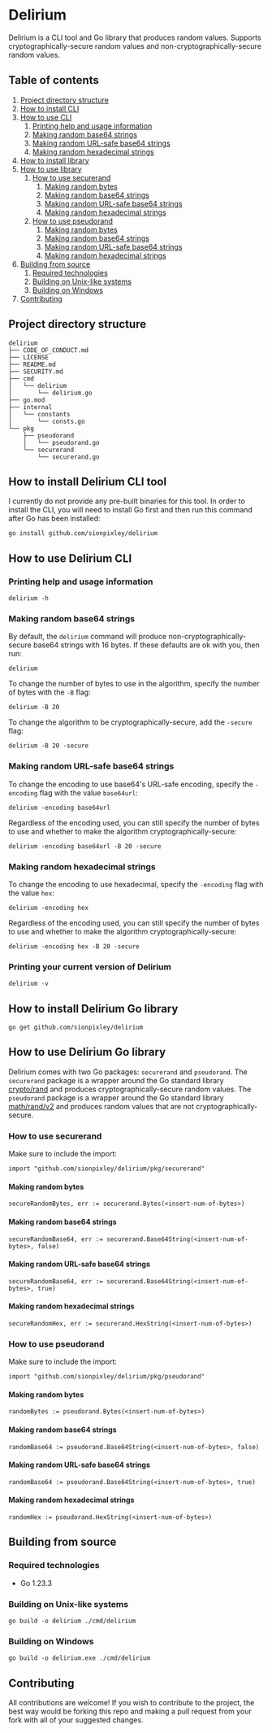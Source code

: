 # Delirium

Delirium is a CLI tool and Go library that produces random values. Supports cryptographically-secure random values and non-cryptographically-secure random values. 

## Table of contents

1. [Project directory structure](#project-directory-structure)
2. [How to install CLI](#how-to-install-delirium-cli-tool)
3. [How to use CLI](#how-to-use-delirium-cli)
    1. [Printing help and usage information](#printing-help-and-usage-information)
    2. [Making random base64 strings](#making-random-base64-strings)
    3. [Making random URL-safe base64 strings](#making-random-url-safe-base64-strings)
    4. [Making random hexadecimal strings](#making-random-hexadecimal-strings)
4. [How to install library](#how-to-install-delirium-go-library)
5. [How to use library](#how-to-use-delirium-go-library)
    1. [How to use securerand](#how-to-use-securerand)
        1. [Making random bytes](#making-random-bytes)
        2. [Making random base64 strings](#making-random-base64-strings-1)
        3. [Making random URL-safe base64 strings](#making-random-url-safe-base64-strings-1)
        4. [Making random hexadecimal strings](#making-random-hexadecimal-strings-1)
    2. [How to use pseudorand](#how-to-use-pseudorand)
        1. [Making random bytes](#making-random-bytes-1)
        2. [Making random base64 strings](#making-random-base64-strings-2)
        3. [Making random URL-safe base64 strings](#making-random-url-safe-base64-strings-2)
        4. [Making random hexadecimal strings](#making-random-hexadecimal-strings-2)
6. [Building from source](#building-from-source)
    1. [Required technologies](#required-technologies)
    2. [Building on Unix-like systems](#building-on-unix-like-systems)
    3. [Building on Windows](#building-on-windows)
7. [Contributing](#contributing)

## Project directory structure

```
delirium
├── CODE_OF_CONDUCT.md
├── LICENSE
├── README.md
├── SECURITY.md
├── cmd
│   └── delirium
│       └── delirium.go
├── go.mod
├── internal
│   └── constants
│       └── consts.go
└── pkg
    ├── pseudorand
    │   └── pseudorand.go
    └── securerand
        └── securerand.go
```

## How to install Delirium CLI tool

I currently do not provide any pre-built binaries for this tool. In order to install the CLI, you will need to install Go first and then run this command after Go has been installed:

`go install github.com/sionpixley/delirium`

## How to use Delirium CLI

### Printing help and usage information

`delirium -h`

### Making random base64 strings

By default, the `delirium` command will produce non-cryptographically-secure base64 strings with 16 bytes. If these defaults are ok with you, then run:

`delirium`

To change the number of bytes to use in the algorithm, specify the number of bytes with the `-B` flag:

`delirium -B 20`

To change the algorithm to be cryptographically-secure, add the `-secure` flag:

`delirium -B 20 -secure`

### Making random URL-safe base64 strings

To change the encoding to use base64's URL-safe encoding, specify the `-encoding` flag with the value `base64url`:

`delirium -encoding base64url`

Regardless of the encoding used, you can still specify the number of bytes to use and whether to make the algorithm cryptographically-secure:

`delirium -encoding base64url -B 20 -secure`

### Making random hexadecimal strings

To change the encoding to use hexadecimal, specify the `-encoding` flag with the value `hex`:

`delirium -encoding hex`

Regardless of the encoding used, you can still specify the number of bytes to use and whether to make the algorithm cryptographically-secure:

`delirium -encoding hex -B 20 -secure`

### Printing your current version of Delirium

`delirium -v`

## How to install Delirium Go library

`go get github.com/sionpixley/delirium`

## How to use Delirium Go library

Delirium comes with two Go packages: `securerand` and `pseudorand`. The `securerand` package is a wrapper around the Go standard library [crypto/rand](https://pkg.go.dev/crypto/rand) and produces cryptographically-secure random values. The `pseudorand` package is a wrapper around the Go standard library [math/rand/v2](https://pkg.go.dev/math/rand/v2) and produces random values that are not cryptographically-secure.

### How to use securerand

Make sure to include the import:

`import "github.com/sionpixley/delirium/pkg/securerand"`

#### Making random bytes

`secureRandomBytes, err := securerand.Bytes(<insert-num-of-bytes>)`

#### Making random base64 strings

`secureRandomBase64, err := securerand.Base64String(<insert-num-of-bytes>, false)`

#### Making random URL-safe base64 strings

`secureRandomBase64, err := securerand.Base64String(<insert-num-of-bytes>, true)`

#### Making random hexadecimal strings

`secureRandomHex, err := securerand.HexString(<insert-num-of-bytes>)`

### How to use pseudorand

Make sure to include the import:

`import "github.com/sionpixley/delirium/pkg/pseudorand"`

#### Making random bytes

`randomBytes := pseudorand.Bytes(<insert-num-of-bytes>)`

#### Making random base64 strings

`randomBase64 := pseudorand.Base64String(<insert-num-of-bytes>, false)`

#### Making random URL-safe base64 strings

`randomBase64 := pseudorand.Base64String(<insert-num-of-bytes>, true)`

#### Making random hexadecimal strings

`randomHex := pseudorand.HexString(<insert-num-of-bytes>)`

## Building from source

### Required technologies

- Go 1.23.3

### Building on Unix-like systems

`go build -o delirium ./cmd/delirium`

### Building on Windows

`go build -o delirium.exe ./cmd/delirium`

## Contributing

All contributions are welcome! If you wish to contribute to the project, the best way would be forking this repo and making a pull request from your fork with all of your suggested changes.
